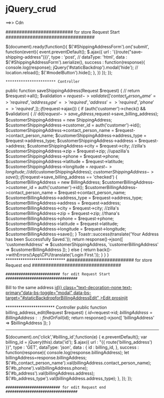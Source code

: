 # jQuery_crud

==>> Cdn

<script src="https://code.jquery.com/jquery-3.6.2.min.js" integrity="sha256-2krYZKh//PcchRtd+H+VyyQoZ/e3EcrkxhM8ycwASPA=" crossorigin="anonymous"></script>

######################### for store Request Start #################################

$(document).ready(function(){
        $('#ShippingAddressForm').on('submit', function(event){
            event.preventDefault();
            $.ajax({
                url     : '{{route("save-shipping-address")}}',
                type    : 'post',
               // dataType: 'html',
                data    : $('#ShippingAddressForm').serialize(),
                success : function(response){
                    console.log(response);
                    jQuery('#staticBackdrop').modal('hide');
                    // location.reload();
                    $('#modelButton').hide();
                },
            })
        });
    });
    
    
    *********************** Controller
public function saveShippingAddress(Request $request)
    {
        // return $resquest->all();
        $validation = $request->validate([
            'contact_person_name' => 'required',
            'address_type' => 'required',
            'address' => 'required',
            'phone' => 'required',
        ]);
        if ($request->ajax()) {
            if (auth('customer')->check() && $validation) {
                // dd($request->save_address,$request->save_billing_address);
                $customerShippingAddress = new ShippingAddress;
                $customerShippingAddress->customer_id = auth('customer')->id();
                $customerShippingAddress->contact_person_name = $request->contact_person_name;
                $customerShippingAddress->address_type = $request->address_type;
                $customerShippingAddress->address = $request->address;
                $customerShippingAddress->city = $request->city; //zilla's
                $customerShippingAddress->zip = $request->zip; //upazilla's
                $customerShippingAddress->phone = $request->phone;
                $customerShippingAddress->latitude = $request->latitude;
                $customerShippingAddress->longitude = $request->longitude;
                // dd($customerShippingAddress);
                $customerShippingAddress->save();
                if($request->save_billing_address == 'checked')
                {
                    $customerBillingAddress = new BillingAddress;
                    $customerBillingAddress->customer_id = auth('customer')->id();
                    $customerBillingAddress->contact_person_name = $request->contact_person_name;
                    $customerBillingAddress->address_type = $request->address_type;
                    $customerBillingAddress->address = $request->address;
                    $customerBillingAddress->city = $request->city; //zilla's
                    $customerBillingAddress->zip = $request->zip; //thana's
                    $customerBillingAddress->phone = $request->phone;
                    $customerBillingAddress->latitude = $request->latitude;
                    $customerBillingAddress->longitude = $request->longitude;
                    $customerBillingAddress->save();
                }
                Toastr::success(translate('Your Address has been Successfully Saved.'));
                return response()->json([
                    'customerAddress' => $customerShippingAddress,
                    'customerBillingAddress' => $customerBillingAddress
                ]);
            }
            else {
                return back()->withErrors(\App\CPU\translate('Login First.'));
            }
        }
    }
    ****************************
    ######################### for store Request end #################################
    
    ######################### for edit Request Start #################################
    
<p>Bill to the same address <a href="#" id="billing_id" data-id = {{$address->id}} class="text-decoration-none text-primary"data-bs-toggle="modal"  data-bs-target="#staticBackdropforBillingAddressEdit" >Edit prosinjit</a></p>

*********************** Controller
public function billing_address_edit(Request $request)
    {
        $id=$request->id;
        $billingAddress = BillingAddress::findOrFail($id);
        return response()->json([
            'billingAddress' => $billingAddress
        ]);
    }
****************************

$(document).on('click','#billing_id',function(e)
        {
            e.preventDefault();
            var billing_id = jQuery(this).data('id');
            $.ajax({
                    url     : "{{ route('billing_address') }}",
                    type    : 'GET',
                    dataType: 'json',
                    data    : {
                        id : billing_id,
                    },
                    success : function(response){
                         console.log(response.billingAddress);
                         let billingAddress=response.billingAddress;
                         $('#b_contact_person_name').val(billingAddress.contact_person_name);
                         $('#b_phone').val(billingAddress.phone);
                         $('#b_address').val(billingAddress.address);
                         $('#b_address_type').val(billingAddress.address_type);
                    },
                });
        });

    
    ######################### for edit Request end #################################

